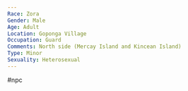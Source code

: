 ```yaml
---
Race: Zora
Gender: Male
Age: Adult
Location: Goponga Village
Occupation: Guard
Comments: North side (Mercay Island and Kincean Island)
Type: Minor
Sexuality: Heterosexual
---
```

#npc 

